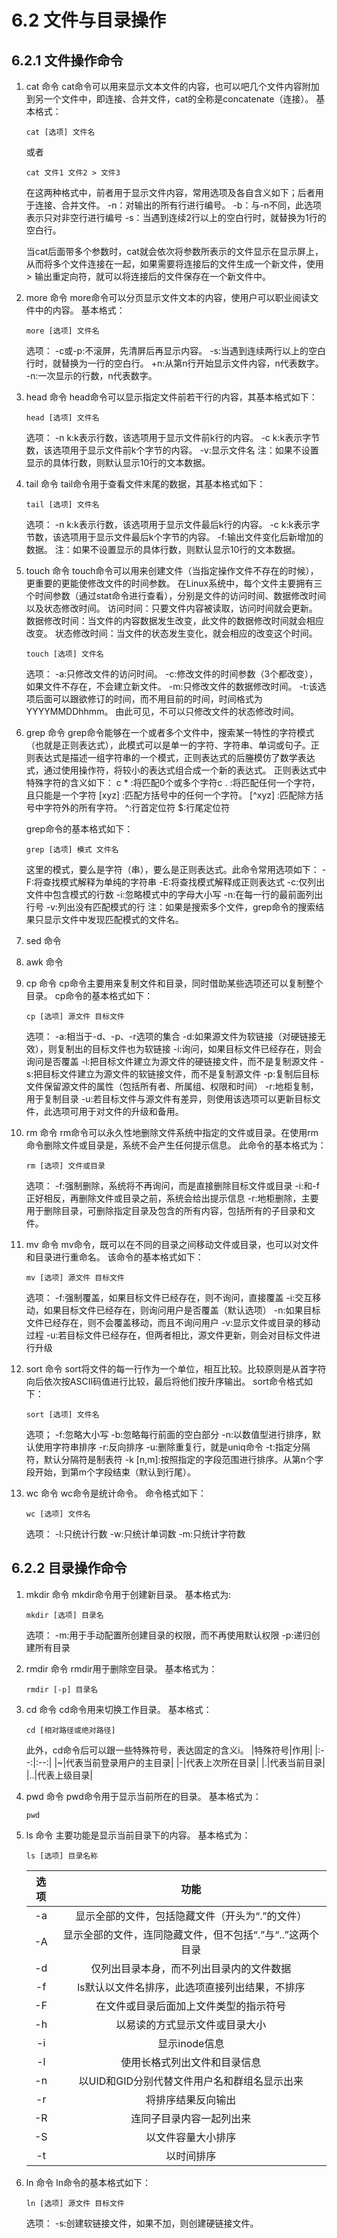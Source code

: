 # 6.2 文件与目录操作

## 6.2.1 文件操作命令

1. cat 命令
    cat命令可以用来显示文本文件的内容，也可以吧几个文件内容附加到另一个文件中，即连接、合并文件，cat的全称是concatenate（连接）。
    基本格式：

    ```shell
    cat [选项] 文件名
    ```

    或者

    ```shell
    cat 文件1 文件2 > 文件3
    ```

    在这两种格式中，前者用于显示文件内容，常用选项及各自含义如下；后者用于连接、合并文件。
    \-n：对输出的所有行进行编号。
    \-b：与-n不同，此选项表示只对非空行进行编号
    \-s：当遇到连续2行以上的空白行时，就替换为1行的空白行。

    当cat后面带多个参数时，cat就会依次将参数所表示的文件显示在显示屏上，从而将多个文件连接在一起，如果需要将连接后的文件生成一个新文件，使用 > 输出重定向符，就可以将连接后的文件保存在一个新文件中。

2. more 命令
    more命令可以分页显示文件文本的内容，使用户可以职业阅读文件中的内容。
    基本格式：

    ```shell
    more [选项] 文件名
    ```

    选项：
    \-c或\-p:不滚屏，先清屏后再显示内容。
    \-s:当遇到连续两行以上的空白行时，就替换为一行的空白行。
    \+n:从第n行开始显示文件内容，n代表数字。
    \-n:一次显示的行数，n代表数字。

3. head 命令
    head命令可以显示指定文件前若干行的内容，其基本格式如下：

    ```shell
    head [选项] 文件名
    ```

    选项：
    \-n k:k表示行数，该选项用于显示文件前k行的内容。
    \-c k:k表示字节数，该选项用于显示文件前k个字节的内容。
    \-v:显示文件名
    注：如果不设置显示的具体行数，则默认显示10行的文本数据。

4. tail 命令
    tail命令用于查看文件末尾的数据，其基本格式如下：

    ```shell
    tail [选项] 文件名
    ```

    选项：
    \-n k:k表示行数，该选项用于显示文件最后k行的内容。
    \-c k:k表示字节数，该选项用于显示文件最后k个字节的内容。
    \-f:输出文件变化后新增加的数据。
    注：如果不设置显示的具体行数，则默认显示10行的文本数据。

5. touch 命令
    touch命令可以用来创建文件（当指定操作文件不存在的时候），更重要的更能使修改文件的时间参数。
    在Linux系统中，每个文件主要拥有三个时间参数（通过stat命令进行查看），分别是文件的访问时间、数据修改时间以及状态修改时间。
    访问时间：只要文件内容被读取，访问时间就会更新。
    数据修改时间：当文件的内容数据发生改变，此文件的数据修改时间就会相应改变。
    状态修改时间：当文件的状态发生变化，就会相应的改变这个时间。

    ```shell
    touch [选项] 文件名 
    ```

    选项：
    \-a:只修改文件的访问时间。
    \-c:修改文件的时间参数（3个都改变），如果文件不存在，不会建立新文件。
    \-m:只修改文件的数据修改时间。
    \-t:该选项后面可以跟欲修订的时间，而不用目前的时间，时间格式为YYYYMMDDhhmm。
    由此可见，不可以只修改文件的状态修改时间。

6. grep 命令
    grep命令能够在一个或者多个文件中，搜索某一特性的字符模式（也就是正则表达式），此模式可以是单一的字符、字符串、单词或句子。正则表达式是描述一组字符串的一个模式，正则表达式的后塍模仿了数学表达式，通过使用操作符，将较小的表达式组合成一个新的表达式。
    正则表达式中特殊字符的含义如下：
    c * :将匹配0个或多个字符c
    . :将匹配任何一个字符，且只能是一个字符
    [xyz] :匹配方括号中的任何一个字符。
    [^xyz] :匹配除方括号中字符外的所有字符。
    ^:行首定位符
    $:行尾定位符

    grep命令的基本格式如下：

    ```shell
    grep [选项] 模式 文件名
    ```

    这里的模式，要么是字符（串），要么是正则表达式。此命令常用选项如下：
    \-F:将查找模式解释为单纯的字符串
    \-E:将查找模式解释成正则表达式
    \-c:仅列出文件中包含模式的行数
    \-i:忽略模式中的字母大小写
    \-n:在每一行的最前面列出行号
    \-v:列出没有匹配模式的行
    注：如果是搜索多个文件，grep命令的搜索结果只显示文件中发现匹配模式的文件名。

7. sed 命令
8. awk 命令
9. cp 命令
    cp命令主要用来复制文件和目录，同时借助某些选项还可以复制整个目录。
    cp命令的基本格式如下：

    ```shell
    cp [选项] 源文件 目标文件
    ```

    选项：
    \-a:相当于-d、-p、-r选项的集合
    \-d:如果源文件为软链接（对硬链接无效），则复制出的目标文件也为软链接
    \-i:询问，如果目标文件已经存在，则会询问是否覆盖
    \-l:把目标文件建立为源文件的硬链接文件，而不是复制源文件
    \-s:把目标文件建立为源文件的软链接文件，而不是复制源文件
    \-p:复制后目标文件保留源文件的属性（包括所有者、所属组、权限和时间）
    \-r:地柜复制，用于复制目录
    \-u:若目标文件与源文件有差异，则使用该选项可以更新目标文件，此选项可用于对文件的升级和备用。

10. rm 命令
    rm命令可以永久性地删除文件系统中指定的文件或目录。在使用rm命令删除文件或目录是，系统不会产生任何提示信息。
    此命令的基本格式为：

    ```shell
    rm [选项] 文件或目录
    ```

    选项：
    \-f:强制删除，系统将不再询问，而是直接删除目标文件或目录
    \-i:和\-f正好相反，再删除文件或目录之前，系统会给出提示信息
    \-r:地柜删除，主要用于删除目录，可删除指定目录及包含的所有内容，包括所有的子目录和文件。

11. mv 命令
    mv命令，既可以在不同的目录之间移动文件或目录，也可以对文件和目录进行重命名。
    该命令的基本格式如下：

    ```shell
    mv [选项] 源文件 目标文件
    ```

    选项：
    \-f:强制覆盖，如果目标文件已经存在，则不询问，直接覆盖
    \-i:交互移动，如果目标文件已经存在，则询问用户是否覆盖（默认选项）
    \-n:如果目标文件已经存在，则不会覆盖移动，而且不询问用户
    \-v:显示文件或目录的移动过程
    \-u:若目标文件已经存在，但两者相比，源文件更新，则会对目标文件进行升级

12. sort 命令
    sort将文件的每一行作为一个单位，相互比较。比较原则是从首字符向后依次按ASCII码值进行比较，最后将他们按升序输出。
    sort命令格式如下：

    ```shell
    sort [选项] 文件名
    ```

    选项；
    \-f:忽略大小写
    \-b:忽略每行前面的空白部分
    \-n:以数值型进行排序，默认使用字符串排序
    \-r:反向排序
    \-u:删除重复行，就是uniq命令
    \-t:指定分隔符，默认分隔符是制表符
    \-k [n,m]:按照指定的字段范围进行排序。从第n个字段开始，到第m个字段结束（默认到行尾）。

13. wc 命令
    wc命令是统计命令。
    命令格式如下：

    ```shell
    wc [选项] 文件名
    ```

    选项：
    \-l:只统计行数
    \-w:只统计单词数
    \-m:只统计字符数

## 6.2.2 目录操作命令

1. mkdir 命令
    mkdir命令用于创建新目录。
    基本格式为:

    ```shell
    mkdir [选项] 目录名
    ```

    选项：
    \-m:用于手动配置所创建目录的权限，而不再使用默认权限
    \-p:递归创建所有目录

2. rmdir 命令
    rmdir用于删除空目录。
    基本格式为：

    ```shell
    rmdir [-p] 目录名
    ```

3. cd 命令
    cd命令用来切换工作目录。
    基本格式：

    ```shell
    cd [相对路径或绝对路径]
    ```

    此外，cd命令后可以跟一些特殊符号，表达固定的含义i。
    |特殊符号|作用|
    |:--:|:--:|
    |~|代表当前登录用户的主目录|
    |-|代表上次所在目录|
    |.|代表当前目录|
    |..|代表上级目录|
4. pwd 命令
    pwd命令用于显示当前所在的目录。
    基本格式为：

    ```shell
    pwd
    ```

5. ls 命令
    主要功能是显示当前目录下的内容。
    基本格式为：

    ```shell
    ls [选项] 目录名称
    ```

    |选项|功能|
    |:--:|:--:|
    |-a|显示全部的文件，包括隐藏文件（开头为“.”的文件）|
    |-A|显示全部的文件，连同隐藏文件，但不包括“.”与“..”这两个目录|
    |-d|仅列出目录本身，而不列出目录内的文件数据|
    |-f|ls默认以文件名排序，此选项直接列出结果，不排序|
    |-F|在文件或目录后面加上文件类型的指示符号|
    |-h|以易读的方式显示文件或目录大小|
    |-i|显示inode信息|
    |-l|使用长格式列出文件和目录信息|
    |-n|以UID和GID分别代替文件用户名和群组名显示出来|
    |-r|将排序结果反向输出|
    |-R|连同子目录内容一起列出来|
    |-S|以文件容量大小排序|
    |-t|以时间排序|

6. ln 命令
    ln命令的基本格式如下：

    ```shell
    ln [选项] 源文件 目标文件
    ```
    
    选项：
    \-s:创建软链接文件，如果不加，则创建硬链接文件。
